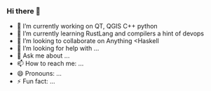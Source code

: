 ### Hi there 👋

<!--
**koyo-nic/koyo-nic** is a ✨ _special_ ✨ repository because its `README.md` (this file) appears on your GitHub profile.
-->

  - 🔭 I’m currently working on QT, QGIS C++ python
  - 🌱 I’m currently learning RustLang and compilers a hint of devops
  - 👯 I’m looking to collaborate on Anything <Haskell
  - 🤔 I’m looking for help with ...
  - 💬 Ask me about ...
  - 📫 How to reach me: ...
  - 😄 Pronouns: ...
  - ⚡ Fun fact: ...

